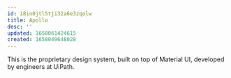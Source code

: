 ```yaml
---
id: i8in0jtl5tji32a6e3zqolw
title: Apollo
desc: ''
updated: 1658061424615
created: 1658049648028
---
```


This is the proprietary design system, built on top of Material UI, developed by engineers at UiPath.
